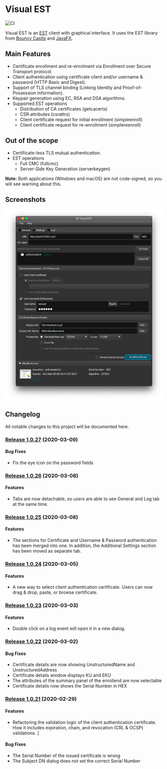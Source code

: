 # Visual EST 
![CI](https://github.com/visual-est/visual-est-public/workflows/Java%20CI/badge.svg)

Visual EST is an [EST](https://tools.ietf.org/html/rfc7030) client with graphical interface. It uses the EST library from [Bouncy Castle](https://www.bouncycastle.org/) and [JavaFX](https://openjfx.io/).

## Main Features
*	Certificate enrollment and re-enrolment via Enrollment over Secure Transport protocol.
*	Client authentication using certificate client and/or username & password (HTTP Basic and Digest).
*	Support of TLS channel binding (Linking Identity and Proof-of-Possession information).
*	Keypair generation using EC, RSA and DSA algorithms.
*	Supported EST operations
    *	Distribution of CA certificates (getcacerts)
    *	CSR attributes (csrattrs)
    *	Client certificate request for initial enrollment (simpleenroll) 
    *	Client certificate request for re-enrollment  (simplereenroll)

## Out of the scope
*	Certificate-less TLS mutual authentication.
*	EST operations
    *	Full CMC (fullcmc)
    *	Server-Side Key Generation (serverkeygen)

**Note:** Both applications (Windows and macOS) are not code-signed, so you will see warning about this.

## Screenshots
![alt text](https://github.com/visual-est/visual-est-public/blob/master/Main%20Window.png "Main Window")


## Changelog

All notable changes to this project will be documented here.

### [Release 1.0.27](https://github.com/visual-est/visual-est-public/releases/tag/1.0.27) (2020-03-09)
#### Bug Fixes
* Fix the eye icon on the password fields

### [Release 1.0.26](https://github.com/visual-est/visual-est-public/releases/tag/1.0.26) (2020-03-08)
#### Features
* Tabs are now detachable, so users are able to see General and Log tab at the same time.

### [Release 1.0.25](https://github.com/visual-est/visual-est-public/releases/tag/1.0.25) (2020-03-08)
#### Features
* The sections for Certificate and Username & Password authentication has been merged into one. In addition, the Additional Settings section has been moved as separate tab.

### [Release 1.0.24](https://github.com/visual-est/visual-est-public/releases/tag/1.0.24) (2020-03-05) 
#### Features
* A new way to select client authentication certificate. Users can now drag & drop, paste, or browse certificate.

### [Release 1.0.23](https://github.com/visual-est/visual-est-public/releases/tag/1.0.23) (2020-03-03)
#### Features
* Double click on a log event will open it in a new dialog.

### [Release 1.0.22](https://github.com/visual-est/visual-est-public/releases/tag/1.0.22) (2020-03-02)
#### Bug Fixes
* Certificate details are now showing UnstructuredName and UnstructuredAddress
* Certificate details window displays KU and EKU
* The attributes of the summary panel of the enrollend are now selectable
* Certificate details now shows the Serial Number in HEX

### [Release 1.0.21](https://github.com/visual-est/visual-est-public/releases/tag/1.0.21) (2020-02-29)
#### Features
* Refactoring the validation logic of the client authentication certificate. How it includes expiration, chain, and revocation (CRL & OCSP) validations.
]
#### Bug Fixes

* The Serial Number of the issued certificate is wrong
* The Subject DN dialog does not set the correct Serial Number
